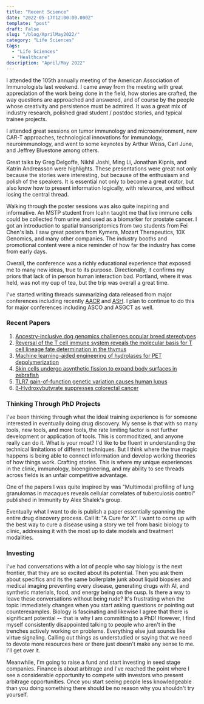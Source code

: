 ```yaml
---
title: "Recent Science"
date: "2022-05-17T12:00:00.000Z"
template: "post"
draft: False
slug: "/blog/AprilMay2022/"
category: "Life Sciences"
tags:
  - "Life Sciences"
  - "Healthcare"
description: "April/May 2022"
---
```


I attended the 105th annually meeting of the American Association of Immunologists last weekend. I came away from the meeting with great appreciation of the work being done in the field, how stories are crafted, the way questions are approached and answered, and of course by the people whose creativity and persistence must be admired. It was a great mix of industry research, polished grad student / postdoc stories, and typical trainee projects.

I attended great sessions on tumor immunology and microenvironment, new CAR-T approaches, technological innovations for immunology, neuroimmunology, and went to some keynotes by Arthur Weiss, Carl June, and Jeffrey Bluestone among others.

Great talks by Greg Delgoffe, Nikhil Joshi, Ming Li, Jonathan Kipnis, and Katrin Andreasson were highlights. These presentations were great not only because the stories were interesting, but because of the enthusiasm and polish of the speakers. It is essential not only to become a great orator, but also know how to present information logically, with relevance, and without losing the central thread.

Walking through the poster sessions was also quite inspiring and informative. An MSTP student from Icahn taught me that live immune cells could be collected from urine and used as a biomarker for prostate cancer. I got an introduction to spatial transcriptomics from two students from Fei Chen's lab. I saw great posters from Kymera, Mozart Therapeutics, 10X Genomics, and many other companies. The industry booths and promotional content were a nice reminder of how far the industry has come from early days.

Overall, the conference was a richly educational experience that exposed me to many new ideas, true to its purpose. Directionally, it confirms my priors that lack of in person human interaction bad. Portland, where it was held, was not my cup of tea, but the trip was overall a great time.

I've started writing threads summarizing data released from major conferences including recently [AACR](https://twitter.com/GongDennis/status/1515796258673369090) and [ASH](https://twitter.com/GongDennis/status/1476220699379392517). I plan to continue to do this for major conferences including ASCO and ASGCT as well.

### Recent Papers

1. [Ancestry-inclusive dog genomics challenges popular breed stereotypes](https://www.science.org/doi/10.1126/science.abk0639)
2. [Reversal of the T cell immune system reveals the molecular basis for T cell lineage fate determination in the thymus](https://www.nature.com/articles/s41590-022-01187-1)
3. [Machine learning-aided engineering of hydrolases for PET depolymerization](https://www.nature.com/articles/s41586-022-04599-z)
4. [Skin cells undergo asynthetic fission to expand body surfaces in zebrafish](https://www.nature.com/articles/s41586-022-04641-0)
5. [TLR7 gain-of-function genetic variation causes human lupus](https://www.nature.com/articles/s41586-022-04642-z)
6. [β-Hydroxybutyrate suppresses colorectal cancer](https://www.nature.com/articles/s41586-022-04649-6)

### Thinking Through PhD Projects

I've been thinking through what the ideal training experience is for someone interested in eventually doing drug discovery. My sense is that with so many tools, new tools, and more tools, the rate limiting factor is not further development or application of tools. This is commoditized, and anyone really can do it. What is your moat? I'd like to be fluent in understanding the technical limitations of different techniques. But I think where the true magic happens is being able to connect information and develop working theories of how things work. Crafting stories. This is where my unique experiences in the clinic, immunology, bioengineering, and my ability to see threads across fields is an unfair competitive advantage.

One of the papers I was quite inspired by was "Multimodal profiling of lung granulomas in macaques reveals cellular correlates of tuberculosis control" published in Immunity by Alex Shalek's group.

Eventually what I want to do is publish a paper essentially spanning the entire drug discovery process. Call it: "A Cure for X". I want to come up with the best way to cure a disease using a story we tell from basic biology to clinic, addressing it with the most up to date models and treatment modalities.

### Investing

I've had conversations with a lot of people who say biology is the next frontier, that they are so excited about its potential. Then you ask them about specifics and its the same boilerplate junk about liquid biopsies and medical imaging preventing every disease, generating drugs with AI, and synthetic materials, food, and energy being on the cusp. Is there a way to leave these conversations without being rude? It's frustrating when the topic immediately changes when you start asking questions or pointing out counterexamples. Biology is fascinating and likewise I agree that there is significant potential -- that is why I am committing to a PhD! However, I find myself consistently disappointed talking to people who aren't in the trenches actively working on problems. Everything else just sounds like virtue signaling. Calling out things as understudied or saying that we need to devote more resources here or there just doesn't make any sense to me. I'll get over it.

Meanwhile, I'm going to raise a fund and start investing in seed stage companies. Finance is about arbitrage and I've reached the point where I see a considerable opportunity to compete with investors who present arbitrage opportunities. Once you start seeing people less knowledgeable than you doing something there should be no reason why you shouldn't try yourself.
